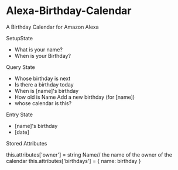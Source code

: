 # Alexa-Birthday-Calendar
A Birthday Calendar for Amazon Alexa

SetupState
- What is your name?
- When is your Birthday?

Query State
- Whose birthday is next
- Is there a birthday today
- When is [name]'s birthday
- How old is Name
Add a new birthday (for [name])
- whose calendar is this?

Entry State
- [name]'s birthday
- [date]


Stored Attributes

this.attributes['owner'] = string Name// the name of the owner of the calendar
this.attributes['birthdays'] = {
    name: birthday
}